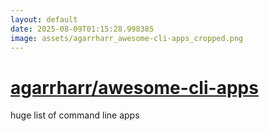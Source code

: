 ```yaml
---
layout: default
date: 2025-08-09T01:15:28.998385
image: assets/agarrharr_awesome-cli-apps_cropped.png
---
```


# [agarrharr/awesome-cli-apps](https://github.com/agarrharr/awesome-cli-apps)

huge list of command line apps

